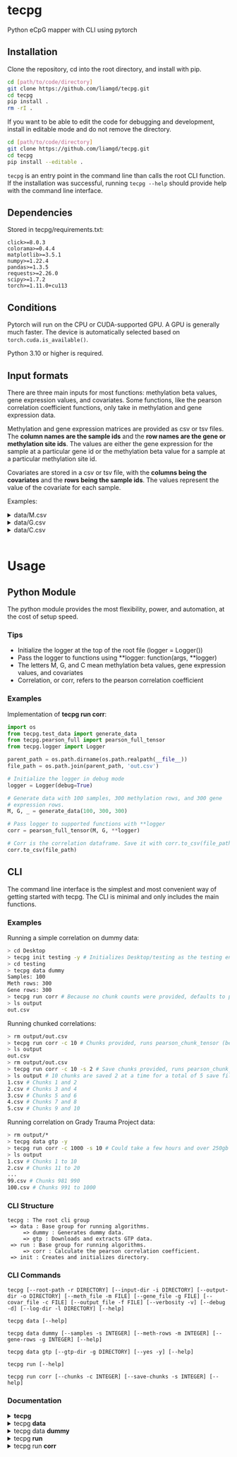 # tecpg

Python eCpG mapper with CLI using pytorch

## Installation

Clone the repository, cd into the root directory, and install with pip.

```bash
cd [path/to/code/directory]
git clone https://github.com/liamgd/tecpg.git
cd tecpg
pip install .
rm -rI .
```

If you want to be able to edit the code for debugging and development, install in editable mode and do not remove the directory.

```bash
cd [path/to/code/directory]
git clone https://github.com/liamgd/tecpg.git
cd tecpg
pip install --editable .
```

`tecpg` is an entry point in the command line than calls the root CLI function. If the installation was successful, running `tecpg --help` should provide help with the command line interface.

## Dependencies

Stored in tecpg/requirements.txt:

```
click>=8.0.3
colorama>=0.4.4
matplotlib>=3.5.1
numpy>=1.22.4
pandas>=1.3.5
requests>=2.26.0
scipy>=1.7.2
torch>=1.11.0+cu113
```

## Conditions

Pytorch will run on the CPU or CUDA-supported GPU. A GPU is generally much faster. The device is automatically selected based on `torch.cuda.is_available()`.

Python 3.10 or higher is required.

## Input formats

There are three main inputs for most functions: methylation beta values, gene expression values, and covariates. Some functions, like the pearson correlation coefficient functions, only take in methylation and gene expression data.

Methylation and gene expression matrices are provided as csv or tsv files. The **column names are the sample ids** and the **row names are the gene or methylation site ids**. The values are either the gene expression for the sample at a particular gene id or the methylation beta value for a sample at a particular methylation site id.

Covariates are stored in a csv or tsv file, with the **columns being the covariates** and the **rows being the sample ids**. The values represent the value of the covariate for each sample.

Examples:

<details>
<summary>data/M.csv</summary>

<table>
<tr>
<th>Methylation ID</th><th>5881</th><th>5896</th><th>5915</th><th>5949</th><th>5965</th><th>5988</th>
</tr>
<tr><th>cg00000029</th><td>0.551142626425936</td><td>0.606679809418831</td><td>0.593760482022385</td><td>0.554829598676022</td><td>0.653260367643675</td><td>0.608085832424757</td>
<tr><th>cg00000108</th><td>0.998563692332771</td><td>0.9979593001545</td><td>0.997893371350954</td><td>0.997293677663346</td><td>0.995090033303771</td><td>0.998615804087594</td>
<tr><th>cg00000109</th><td>0.992806501740033</td><td>0.985118377090081</td><td>0.992321161423107</td><td>0.999350415390975</td><td>0.987700359037286</td><td>0.989837525369162</td>
<tr><th>cg00000165</th><td>0.266529984719736</td><td>0.159711109475489</td><td>0.145981687514545</td><td>0.100000350688528</td><td>0.186060083535488</td><td>0.206889623568409</td>
<tr><th>cg00000236</th><td>0.812799925026805</td><td>0.897011511592051</td><td>0.908067942964869</td><td>0.863719773724759</td><td>0.86472623747957</td><td>0.901683566050475</td>
<tr><th>cg00000289</th><td>0.799775664748878</td><td>0.7998679244224</td><td>0.793414346221782</td><td>0.778572418611009</td><td>0.811938518189902</td><td>0.793507626962159</td>
<tr><th>cg00000292</th><td>0.953231435096254</td><td>0.938383330335049</td><td>0.915259919658409</td><td>0.92810976339309</td><td>0.921614041219709</td><td>0.961061233113192</td>
<tr><th>cg00000321</th><td>0.402541802839615</td><td>0.246483561918606</td><td>0.269776112390868</td><td>0.156315665588217</td><td>0.29074031330004</td><td>0.268051042501277</td>
<tr><th>cg00000363</th><td>0.351440801449114</td><td>0.388650885657661</td><td>0.338968413156223</td><td>0.323264024048326</td><td>0.307826692557988</td><td>0.391903676457131</td>
<tr><th>cg00000622</th><td>0.006123901103999</td><td>0.0042042851381022</td><td>0.0078936545402247</td><td>0.0030549368245614</td><td>0.0090032960387964</td><td>0.0123730634317925</td>
<tr><th>cg00000658</th><td>0.97236198533073</td><td>0.940943221689518</td><td>0.960950626130923</td><td>0.972090418533777</td><td>0.964900056587945</td><td>0.955162502333346</td>
<tr><th>cg00000714</th><td>0.153027877334071</td><td>0.202331113857809</td><td>0.199132391280944</td><td>0.129903643858353</td><td>0.148630614399603</td><td>0.150078405435778</td>
<tr><th>cg00000721</th><td>0.991601150232433</td><td>0.998404687879398</td><td>0.988131334474828</td><td>0.998983884129865</td><td>0.998792503281812</td><td>0.996650916895041</td>
<tr><th>cg00000734</th><td>0.0188531428701418</td><td>0.0367560070824414</td><td>0.0217869037614336</td><td>0.0176911178988943</td><td>0.0195149047534552</td><td>0.0218093808733567</td>
<tr><th>cg00000769</th><td>0.0252193945550211</td><td>0.0444667969594232</td><td>0.0331255360470739</td><td>0.0405055370452657</td><td>0.0265462252960827</td><td>0.0214920723339295</td>
</table>

</details>

<details>
<summary>data/G.csv</summary>

<table>
<tr><th>Gene ID</th><th>5881</th><th>5896</th><th>5915</th><th>5949</th><th>5965</th><th>5988</th></tr>
<tr><th>ILMN_1762337</th><td>43.10106</td><td>48.30485</td><td>37.49239</td><td>43.99564</td><td>39.44977</td><td>45.18019</td></tr>
<tr><th>ILMN_2055271</th><td>61.09617</td><td>61.84258</td><td>47.78094</td><td>49.32763</td><td>50.70347</td><td>48.43206</td></tr>
<tr><th>ILMN_1736007</th><td>51.30634</td><td>45.80393</td><td>45.43285</td><td>40.39254</td><td>34.89904</td><td>44.05256</td></tr>
<tr><th>ILMN_2383229</th><td>48.15523</td><td>42.69902</td><td>35.71749</td><td>39.52501</td><td>46.40649</td><td>43.0822</td></tr>
<tr><th>ILMN_1806310</th><td>42.00099</td><td>53.43919</td><td>41.79802</td><td>44.9275</td><td>44.51156</td><td>38.64714</td></tr>
<tr><th>ILMN_1779670</th><td>55.97569</td><td>65.66503</td><td>51.50679</td><td>42.56688</td><td>54.42937</td><td>45.65614</td></tr>
<tr><th>ILMN_1653355</th><td>63.82549</td><td>83.52248</td><td>73.94881</td><td>65.28152</td><td>62.74917</td><td>62.30242</td></tr>
<tr><th>ILMN_1717783</th><td>38.80901</td><td>46.2599</td><td>41.70654</td><td>38.58479</td><td>36.94595</td><td>41.42864</td></tr>
<tr><th>ILMN_1705025</th><td>50.55648</td><td>52.62954</td><td>45.416</td><td>41.77805</td><td>45.90888</td><td>46.31426</td></tr>
<tr><th>ILMN_1814316</th><td>45.12116</td><td>47.13919</td><td>40.49826</td><td>42.99829</td><td>45.22402</td><td>40.86175</td></tr>
<tr><th>ILMN_2359168</th><td>42.97596</td><td>51.4101</td><td>42.49061</td><td>44.52789</td><td>37.77698</td><td>45.15334</td></tr>
<tr><th>ILMN_1731507</th><td>37.32842</td><td>39.2299</td><td>36.14508</td><td>39.29216</td><td>32.67036</td><td>38.08112</td></tr>
<tr><th>ILMN_1787689</th><td>37.14457</td><td>49.44761</td><td>41.09594</td><td>36.4364</td><td>38.90872</td><td>37.4399</td></tr>
<tr><th>ILMN_1745607</th><td>43.92733</td><td>45.20126</td><td>43.44871</td><td>35.70976</td><td>40.1534</td><td>38.89397</td></tr>
<tr><th>ILMN_2136495</th><td>48.76113</td><td>43.45613</td><td>40.16721</td><td>40.98922</td><td>40.94952</td><td>42.08607</td></tr>
<tr><th>ILMN_1668111</th><td>39.2202</td><td>42.98085</td><td>39.08544</td><td>37.5288</td><td>34.42897</td><td>43.60989</td></tr>
</table>

</details>

<details>
<summary>data/C.csv</summary>

<table>
<tr><th>Sample ID</th><th>Sex</th><th>age</th><th>dna methylation-predicted age</th><th>cd8 t cells</th><th>cd4 t cells</th><th>natural killer cells</th><th>b cells</th><th>monocytes</th><th>granulocytes</th><th>tissue</th><th>race/ethnicity</th></tr>
<tr><th>5881</th><td>Female</td><td>44</td><td>49.05389863</td><td>0.03922</td><td>0.21532</td><td>0.02287</td><td>0.07433</td><td>0.08114</td><td>0.58146</td><td>whole Blood</td><td>African American</td></tr>
<tr><th>5896</th><td>Female</td><td>50</td><td>31.98340803</td><td>0.00779</td><td>0.22337</td><td>0.07083</td><td>0.03843</td><td>0.06435</td><td>0.60609</td><td>whole Blood</td><td>African American</td></tr>
<tr><th>5915</th><td>Male</td><td>52</td><td>42.96901918</td><td>0</td><td>0.13076</td><td>0.10282</td><td>0.06882</td><td>0.07651</td><td>0.6344</td><td>whole Blood</td><td>African American</td></tr>
<tr><th>5949</th><td>Female</td><td>56</td><td>38.36846554</td><td>0.05287</td><td>0.17147</td><td>0.08456</td><td>0.04391</td><td>0.06156</td><td>0.61011</td><td>whole Blood</td><td>African American</td></tr>
<tr><th>5965</th><td>Female</td><td>74</td><td>39.49148329</td><td>0.0782</td><td>0.18076</td><td>0.24658</td><td>0.01991</td><td>0.0622</td><td>0.40619</td><td>whole Blood</td><td>African American</td></tr>
<tr><th>5988</th><td>Male</td><td>47</td><td>50.5973987</td><td>0.08049</td><td>0.23979</td><td>0.0807</td><td>0.08356</td><td>0.06942</td><td>0.469</td><td>whole Blood</td><td>African American</td></tr>
</table>

</details>

<br>

# Usage

## Python Module

The python module provides the most flexibility, power, and automation, at the cost of setup speed.

### Tips

- Initialize the logger at the top of the root file (logger = Logger())
- Pass the logger to functions using **logger: function(args, **logger)
- The letters M, G, and C mean methylation beta values, gene expression values, and covariates
- Correlation, or corr, refers to the pearson correlation coefficient

### Examples

Implementation of **tecpg run corr**:

```py
import os
from tecpg.test_data import generate_data
from tecpg.pearson_full import pearson_full_tensor
from tecpg.logger import Logger

parent_path = os.path.dirname(os.path.realpath(__file__))
file_path = os.path.join(parent_path, 'out.csv')

# Initialize the logger in debug mode
logger = Logger(debug=True)

# Generate data with 100 samples, 300 methylation rows, and 300 gene
# expression rows.
M, G, _ = generate_data(100, 300, 300)

# Pass logger to supported functions with **logger
corr = pearson_full_tensor(M, G, **logger)

# Corr is the correlation dataframe. Save it with corr.to_csv(file_path)
corr.to_csv(file_path)
```

## CLI

The command line interface is the simplest and most convenient way of getting started with tecpg. The CLI is minimal and only includes the main functions.

### Examples

Running a simple correlation on dummy data:

```bash
> cd Desktop
> tecpg init testing -y # Initializes Desktop/testing as the testing environment
> cd testing
> tecpg data dummy
Samples: 100
Meth rows: 300
Gene rows: 300
> tecpg run corr # Because no chunk counts were provided, defaults to pearson_full_tensor (better for small inputs)
> ls output
out.csv
```

Running chunked correlations:

```bash
> rm output/out.csv
> tecpg run corr -c 10 # Chunks provided, runs pearson_chunk_tensor (better for large inputs)
> ls output
out.csv
> rm output/out.csv
> tecpg run corr -c 10 -s 2 # Save chunks provided, runs pearson_chunk_save_tensor (better for huge outputs, 20gb or more). Saves a new file every 2 chunks.
> ls output # 10 chunks are saved 2 at a time for a total of 5 save files
1.csv # Chunks 1 and 2
2.csv # Chunks 3 and 4
3.csv # Chunks 5 and 6
4.csv # Chunks 7 and 8
5.csv # Chunks 9 and 10
```

Running correlation on Grady Trauma Project data:

```bash
> rm output/*
> tecpg data gtp -y
> tecpg run corr -c 1000 -s 10 # Could take a few hours and over 250gb of space
> ls output
1.csv # Chunks 1 to 10
2.csv # Chunks 11 to 20
...
99.csv # Chunks 981 990
100.csv # Chunks 991 to 1000
```

### CLI Structure

```
tecpg : The root cli group
 => data : Base group for running algorithms.
     => dummy : Generates dummy data.
     => gtp : Downloads and extracts GTP data.
 => run : Base group for running algorithms.
     => corr : Calculate the pearson correlation coefficient.
 => init : Creates and initializes directory.
```

### CLI Commands

```
tecpg [--root-path -r DIRECTORY] [--input-dir -i DIRECTORY] [--output-dir -o DIRECTORY] [--meth_file -m FILE] [--gene_file -g FILE] [--covar_file -c FILE] [--output_file -f FILE] [--verbosity -v] [--debug -d] [--log-dir -l DIRECTORY] [--help]
```

```
tecpg data [--help]
```

```
tecpg data dummy [--samples -s INTEGER] [--meth-rows -m INTEGER] [--gene-rows -g INTEGER] [--help]
```

```
tecpg data gtp [--gtp-dir -g DIRECTORY] [--yes -y] [--help]
```

```
tecpg run [--help]
```

```
tecpg run corr [--chunks -c INTEGER] [--save-chunks -s INTEGER] [--help]
```

### Documentation

<details>
<summary><b>tecpg</b></summary>

```

The root cli group

Options:
    -r, --root-path DIRECTORY   [default: .]
    -i, --input-dir DIRECTORY   [default: data]
    -o, --output-dir DIRECTORY  [default: output]
    -m, --meth_file FILE        [default: M.csv]
    -g, --gene_file FILE        [default: G.csv]
    -c, --covar_file FILE       [default: C.csv]
    -f, --output_file FILE      [default: out.csv]
    -v, --verbosity             [default: 1]
    -d, --debug                 [default: False]
    -l, --log-dir DIRECTORY     [default: logs]
    --help                      Show this message and exit.

Commands:
    data  Base group for data management.
    init  Creates and initializes directory.
    run   Base group for running algorithms.

```

</details>

<details>
<summary>tecpg <b>data</b></summary>

```

Base group for data management.

Options:
    --help  Show this message and exit.

Commands:
    dummy  Generates dummy data.
    gtp    Downloads and extracts GTP data.

```

</details>

<details>
<summary>tecpg data <b>dummy</b></summary>

```

Generates dummy data.

Generates dummy data in the output directory with a given size with file
names M.csv, G.csv, and C.csv.

Options:
    -s, --samples INTEGER
    -m, --meth-rows INTEGER
    -g, --gene-rows INTEGER
    --help                   Show this message and exit.

```

</details>

<details>
<summary>tecpg <b>run</b></summary>

```

Base group for running algorithms.

Options:
    --help  Show this message and exit.

Commands:
    corr  Calculate the pearson correlation coefficient.

```

</details>

<details>
<summary>tecpg run <b>corr</b></summary>

```

Calculate the pearson correlation coefficient.

Calculate the pearson correlation coefficient with methylation and gene
expression matrices. Optional compute and save chunking to avoid GPU and CPU
memory limits.

Options:
    -c, --chunks INTEGER       [default: 0]
    -s, --save-chunks INTEGER  [default: 0]
    --help                     Show this message and exit.

```

</details>

